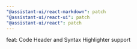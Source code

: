 ```yaml
---
"@assistant-ui/react-markdown": patch
"@assistant-ui/react-ui": patch
"@assistant-ui/react": patch
---
```


feat: Code Header and Syntax Highlighter support
